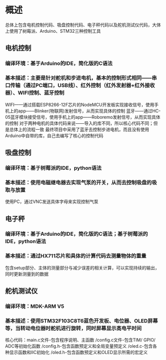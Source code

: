 # 概述
总体上包含电机控制代码、吸盘控制代码、电子秤代码以及舵机测试仪代码，大体上使用了树莓派、Arduino、STM32三种控制工具

## 电机控制
### 编译环境：基于Arduino的IDE，简化版的C语法
### 基本描述：主要是针对舵机和步进电机，基本的控制形式相同——串口传输（通过PC端口，USB线）、红外控制（红外发射器+红外接收器）、WIFI控制、蓝牙控制
WIFI——通过搭载ESP8266-12F芯片的NodeMCU开发板实现接收信号，使用手机上的app——Blinker(物联网)发射信号，从而实现具体的控制
 蓝牙——通过HC-05蓝牙模块接受信号，使用手机上的app——Roboremo发射信号，从而实现具体的控制
对于两种电机的具体代码来说——导入的库不同，所以核心代码不同；但是总体上的流程一致
最终项目中采用了蓝牙去控制步进电机，而且没有使用Arduino中自带的库，自己去编写了核心的控制代码

## 吸盘控制
### 编译环境：基于树莓派的IDE，python语法
### 基本描述：使用电磁继电器去实现气泵的开关，从而去控制吸盘的吸取与放置
使用PC，通过VNC发送具体字母来实现控制气泵

## 电子秤
### 编译环境：基于Arduino的IDE，简化版的C语法；基于树莓派的IDE，python语法
### 基本描述：通过HX711芯片和具体的计算代码去测量物体的重量
包含setup部分、主体的测量部分与减少误差的相关计算，可以实现持续的输出，同时更新测量到的数据

## 舵机测试仪
### 编译环境：MDK-ARM V5
### 基本描述：使用STM32F103C8T6蓝色开发板、电位器、OLED屏幕等，当转动电位器时舵机进行旋转，同时屏幕显示高电平时间
核心代码：main.c文件-包含程序说明、主函数
         /config.c文件-包含TIM/ GPIO/ ADC等初始化函数
         /config.h-包含函数预定义和全局变量预定义
         /oled.c-包含各种显示函数和IIC初始化
         /oled.h-包含函数预定义和OLED显示所需的宏定义 
